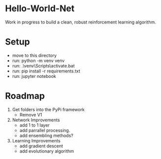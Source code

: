 # Hello-World-Net

Work in progress to build a clean, robust reinforcement learning algorithm.

# Setup

* move to this directory
* run: python -m venv venv
* run: .\venv\Scripts\activate.bat
* run: pip install -r requirements.txt
* run: jupyter notebook

# Roadmap

1. Get folders into the PyPi framework
    * Remove V1
2. Network Improvements
    * add 1 to 1 layer
    * add parrallel processing.
    * add ensembling methods?
3. Learning Improvements
    * add gradient descent
    * add evolutionary algorithm
